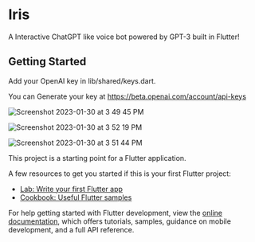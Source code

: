 # Iris

A Interactive ChatGPT like voice bot powered by GPT-3 built in Flutter!

## Getting Started

Add your OpenAI key in lib/shared/keys.dart.

You can Generate your key at https://beta.openai.com/account/api-keys

![Screenshot 2023-01-30 at 3 49 45 PM](https://user-images.githubusercontent.com/31922733/215451043-15b1ab22-6459-4216-a656-e7e849019926.png)

![Screenshot 2023-01-30 at 3 52 19 PM](https://user-images.githubusercontent.com/31922733/215451083-35c7988d-abcd-4eea-a277-d0b54b9dd076.png)

![Screenshot 2023-01-30 at 3 51 44 PM](https://user-images.githubusercontent.com/31922733/215451070-85ecd667-627c-44b7-aac6-24be6ecbe318.png)

This project is a starting point for a Flutter application.

A few resources to get you started if this is your first Flutter project:

- [Lab: Write your first Flutter app](https://docs.flutter.dev/get-started/codelab)
- [Cookbook: Useful Flutter samples](https://docs.flutter.dev/cookbook)

For help getting started with Flutter development, view the
[online documentation](https://docs.flutter.dev/), which offers tutorials,
samples, guidance on mobile development, and a full API reference.
